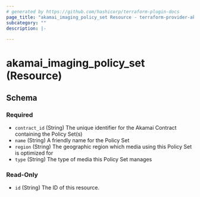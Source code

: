 ```yaml
---
# generated by https://github.com/hashicorp/terraform-plugin-docs
page_title: "akamai_imaging_policy_set Resource - terraform-provider-akamai"
subcategory: ""
description: |-
  
---
```


# akamai_imaging_policy_set (Resource)





<!-- schema generated by tfplugindocs -->
## Schema

### Required

- `contract_id` (String) The unique identifier for the Akamai Contract containing the Policy Set(s)
- `name` (String) A friendly name for the Policy Set
- `region` (String) The geographic region which media using this Policy Set is optimized for
- `type` (String) The type of media this Policy Set manages

### Read-Only

- `id` (String) The ID of this resource.
